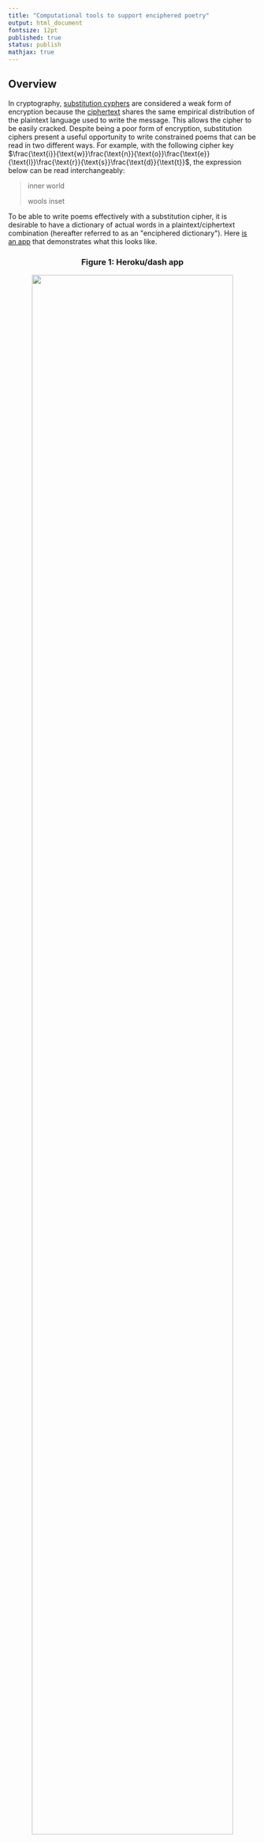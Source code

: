 ```yaml
---
title: "Computational tools to support enciphered poetry"
output: html_document
fontsize: 12pt
published: true
status: publish
mathjax: true
---
```


## Overview

In cryptography, [substitution cyphers](https://en.wikipedia.org/wiki/Substitution_cipher) are considered a weak form of encryption because the [ciphertext](https://en.wikipedia.org/wiki/Ciphertext) shares the same empirical distribution of the plaintext language used to write the message. This allows the cipher to be easily cracked. Despite being a poor form of encryption, substitution ciphers present a useful opportunity to write constrained poems that can be read in two different ways. For example, with the following cipher key $\frac{\text{i}}{\text{w}}\frac{\text{n}}{\text{o}}\frac{\text{e}}{\text{l}}\frac{\text{r}}{\text{s}}\frac{\text{d}}{\text{t}}$, the expression below can be read interchangeably:

> inner world
> 
> wools inset

To be able to write poems effectively with a substitution cipher, it is desirable to have a dictionary of actual words in a plaintext/ciphertext combination (hereafter referred to as an "enciphered dictionary"). Here [is an app](https://cipher-poem.herokuapp.com/) that demonstrates what this looks like.

<center><h3><b>Figure 1: Heroku/dash app </b></h3></center>
<center><p><a href="https://cipher-poem.herokuapp.com"><img src="/figures/heroku_example.png" width="90%"></a></p></center>
<br>

The number of enciphered dictionaries that exists depends on a combinatorial process. When using all 26 letters of the Latin alphabet, there are almost 8 trillion combinations of letter pairings. In contrast, when using 12 letters there are only 15 thousand combinations. The goal of this post is three-fold:

1. Provide an overview of constrained poetry and enciphered poems
2. Develop python classes to be able to find enciphered dictionaries
3. Deploy a web-based application that allows a poet to easily navigate the enciphered dictionary.

While the code in this post can be run in a self-contained jupyter notebook, the full code and conda environment for this post can be found [here](github.com:ErikinBC/mirror_alphabet). The rest of this post is outlined as follows.

* Section (1) gives a background of the use of constraints in poetry
* Section (2) discusses provides a background of enciphered poetry
* Section (3) provides the `python` code needed to find an enciphered dictionary
* Section (4) provides a template to create an interactive tool hosted on `dash` and `heroku`

After I finished this post I realized that the [Peterson and Fyshe (2016)](http://www.langlearnlab.cs.uvic.ca/beamverse) had already undertaken a similar exercise. Their work is much more academic and uses a [beam search](https://en.wikipedia.org/wiki/Beam_search) approach to explore the combinatorial space of substitution ciphers in a way that is linked to n-gram word frequencies. This is a clever way to avoid having to do a brute-force search over the space. This post can be thought of a slightly less technical analysis with code that can be run within a single jupyter notebook environment. It also provides a way to create an interactive app. Our two projects are therefore complementary of each other. 

<br>

# (1) The use of constraints in poetry

Constraints in poetry are as old as the artform itself. Rhyme schemes, meter, and poetic forms (e.g. sonnets) all impose constraints on what words can be used in what order. Yet far from limiting the expressive capacity of poetry, constraints often help to bring out what is most beautiful in human language. The constraint most associated with poetry is rhyming. In the late Victorian era poets [Tennyson](https://en.wikipedia.org/wiki/Alfred,_Lord_Tennyson) had perfected this technique:

> By the margin, willow-veil'd,
>
> Slide the heavy barges trail'd
>
> By slow horses; an unhail'd
>
> The shallop flitteth silken-sail'd
>
> Skimming down to Camelot
>
> ...
> 
> [The Lady of Shallot](https://www.poetryfoundation.org/poems/45360/the-lady-of-shalott-1842)

Though the mellifluous feel of Victorian-era poetry could sometime be overwrought, it demonstrates that the rhyming constraint can be a necessary condition to achieving a certain feel in a poem. [Modernist](https://en.wikipedia.org/wiki/Modernist_poetry_in_English) poets like TS Eliot and Ezra Pound moved away from what Milton presciently referred to as the "the jingling sound of like endings" to a more fluid and unstructured type of poetry. The poetic world has rarely looked back. Consider the most popular book of poetry (by far) in the 21st century: Rupi Kaur's [*milk and honey*](https://en.wikipedia.org/wiki/Milk_and_Honey_(poetry_collection)). The book is full of beautiful and sparse poetry, yet it has very little rigid structure, and instead is shaped (literally) by the emotional cadence of the sexual trauma the book is based on. 

Like Newton's third law, all changes in artistic direction are met with a counter-reaction. The [Oulipo movement](https://en.wikipedia.org/wiki/Oulipo) which began in the 1960s attempted to explore the limits of what art could be produced under increasingly rigorous restrictions. Made up of mainly French-speaking writers and mathematicians, Oulipo were described as "rats who construct the labyrinth from which they plan to escape." For example, [Perec's](https://en.wikipedia.org/wiki/Georges_Perec) *La Disparition* was a novel written without the letter *e* (i.e. a lipogram). 

Today, there are a small number of contemporary poets whose artistic *oeuvre* is centred around constraint-based poetry. This includes the likes of [Christian Bök](https://www.umlautmachine.net/), [Anthony Etherin](https://anthonyetherin.wordpress.com/), and [Luke Bradford](http://lukebradford.xyz/). These poets are also interested in science and how computational tools can help explore the edge cases of poetic expression.[[^1]] Below are some poetic examples from each poet using three different constraint-based techniques: tetragrams, [univocalics](https://en.wikipedia.org/wiki/Univocalic), and [anagrams](https://en.wikipedia.org/wiki/Anagram).

<br>

**Luke Bradford**
> She's aged well past what rock lies near that seat; 
> 
> Like some Myth,
> 
> She's been dead many eons; 
> 
> She's seen what amid that long dark lies;
>
> ...
> 
> [Mona Lisa](http://lukebradford.xyz/Mona%20Lisa.pdf) (Tetragrams)

**Christian Bök**
> Enfettered, these sentences rpress free speech. The text deletes selected letters. We see the revered exegete reject metred verse: the sestet, the tercet...
>
> ...
> 
> [Euonia](https://www.poetryinternational.org/pi/poem/29326/auto/0/0/Christian-Bok/From-Chapter-E/en/tile) (Chapter E)

**Anthony Etherin**
> I wandered lonely as a cloud...
> 
> All law worn. I seduced an ode,
> 
> a lucid yarn so seed allowed...
>
> ...
> 
> [For Wordsworth](https://derekbeaulieu.files.wordpress.com/2017/08/five_romantics_in_firm_octaves.pdf) (Anagram)


Though the constraint-based poets today know they are a niche group within a niche art form, their artistic stance actually represents an ongoing debate in poetry for the last 200 years between the [egotistical sublime](https://www.tandfonline.com/doi/abs/10.1080/00138386808597305?journalCode=nest20) and [negative capability](https://en.wikipedia.org/wiki/Negative_capability).[[^2]] The former views the job of the poet to provide a confessional outpouring of feeling; an inner monologue of thoughts and experiences. The latter believes that the poet is merely an instrument which channels other forces to speak through them; treating language as an alien form to engineer it for human purposes. Most contemporary poets subscribe to the philosophy of the egotistical sublime.

For poets like Bök, this obsession of internal reflection and expression, while appropriate in some measure, has consumed contemporary poetic culture to an [unhealthy degree](https://arts.mit.edu/poetry-survive-end-civilization/).

> I think the greatest way to impugn poetry is simply to note that even though humans have set foot on the moon, there is no canonical poem about that moment. And you can bet that if the ancient Greeks had ridden a trireme to the moon, there would be a 12-volume epic poem about that grandiose adventure.

To a casual reader of poetry, the first encounter with a constraint-based poem will often produce a satisfying feel generated from the felicitous effect of the structure. Until one has read Bök's *Eunoia*, no English speaker can truly appreciate the personality of each vowel. Only be constraining ourselves do we learn that *e* is regal and languid, *i* is shrill and staccato, *u* is guttural and dirty, etc.

One of the most ancient forms of constrained poetry is the [lipogram](https://en.wikipedia.org/wiki/Lipogram) in which certain letter(s) are avoided (which dates to the [6th century BC](https://en.wikipedia.org/wiki/Lasus_of_Hermione)). Lipograms are a beautiful demonstration of how subtracting elements can actually serve to enhance a poem in the right context. An interesting analogy from music world is the [Köln Concert](https://en.wikipedia.org/wiki/The_K%C3%B6ln_Concert) where Keith Jarrett had to play on an old piano where some of the keys were broken. This sounds produced by this "lipogrammatic piano" have a *sui generis* feel due to its uniquely limited range.


<!--- ----------------------------------------------------------------------------- ---> 
<!--- --------------------------------SECTION (2)---------------------------------- ---> 
<!--- ----------------------------------------------------------------------------- ---> 
# (2) Enciphered poems

Substitution cyphers in cryptography are designed to hide the meaning of a message, with a critical distinction between the plaintext and the ciphertext for this reason. In contrast, an enciphered poem (usually) does not distinguish between what poem is encrypted and what is decrypted.[[^3]] Although, there may be a more obvious choice of which poem is meant to be read first (e.g. a call and response). Here is an example of a (rather abstract) poem I wrote using a total of 12 letters and the following cipher $\frac{\text{e}}{\text{o}}\frac{\text{t}}{\text{c}}\frac{\text{a}}{\text{i}}\frac{\text{s}}{\text{h}}\frac{\text{n}}{\text{d}}\frac{\text{r}}{\text{l}}$.

> An ID acts, he roots
> 
> Id, an itch so leech

Even though the semantic sense of this poem is limited, there are some elements that make it interesting. "Id", "itch", and "leech" suggests something innate and animalistic. "ID", "acts", and "roots" hints at a heroic defence. While an element of [pareidolia](https://en.wikipedia.org/wiki/Pareidolia) exists when reading these sorts of poems (perceiving pattens in noise), a good constraint-based can encourage the imagination by structuring the poems in a grammatically correct way. This is why a poem like the [Jabberwocky](https://en.wikipedia.org/wiki/Jabberwocky) continues to be loved. "An ID acts, he roots" follows the proper structure of a sentence: "article noun verb, pronoun verb" like "A hero acts, he defies". For this toy poem, there is obvious order of which sentence should be read first. 

A substitution cipher closely resembles how DNA works. The foundational structure of all biological organisms is made up of four nucleotides: adenine (A), cytosine (C), guanine (G), and thymine (T). Each nucleotide pairs with one other counterpart (A to T and C to G). For example a sequence of the nucleotides A-C-G-T-A-G will be "zipped up" with T-G-C-A-T-C and vice versa. This is why DNA is double-stranded. While natural languages and genetic languages both have "letters", they are used in slightly different ways. In human language, a certain combination of letters forms a word, and a certain order of words forms a sentence. In DNA, different triplets of nucleotides form a codon and associated amino acid, and a certain order of amino acids forms a protein.[[^4]] 

There are a total of 64 codons ($4^3$ combinations of triplets) and 20 amino acids, meaning there is a [many-to-one mapping](https://en.wikipedia.org/wiki/DNA_and_RNA_codon_tables) of codons to amino acids. One approach to having an enciphered poem in a biological organism is to have the codons in DNA/mRNA represent a letter and the corresponding amino acid expressed by the organism as another letter. For example, suppose we wanted to have "a" pair with "i" in a substitution cipher. If we assign the triplets TCT/TCC/TCA/TCG to represent "a", then whenever we see the amino acid [serine](https://en.wikipedia.org/wiki/Serine) in a protein we will know it is an "i". 

This approach of a codon/amino acid substitution cipher has actually been carried out in Christian Bök's [Xenotext project](https://chbooks.com/Books/T/The-Xenotext-Book-13). While the project has been successfully implemented using a simple bacteria, the goal is to have the poem embedded in the extremophile organism [*Deinococcus radiodurans*](https://en.wikipedia.org/wiki/Deinococcus_radiodurans). Affectionately nicknamed Conan the Bacterium, this organism has the most robust genetic repair mechanism found in the biological world. If the bacterium's DNA was successfully modified to encode a poem, it is likely that it would remain unmodified from mutations for hundreds of millions of years. 

Bök's actual poem, titled [*Orpheus and Eurydice*](https://www.euppublishing.com/doi/pdfplus/10.3366/count.2020.0182) from the Xenotext is shown below. It is a beautiful poem in the tradition of a pastoral dialogue between two lovers.[[^5]] You may also notice that the poem uses only 20 letters (the pairs b:v, j:x, q:z are never used). This is because there are only 20 amino acids (plus a stop codon to denote a space).

<br>
<center><h3><b>Figure 2: Orpheus and Eurydice </b></h3></center>
<center><p><img src="/figures/orpheus_eurydice.png" width="45%"></p></center>
<center><p><img src="/figures/alphabet.png" width="90%"></p></center>
<br>

Before writing an enciphered poem one needs to decide the dictionary of eligible words. A dictionary like Webster's or the OED will have over 470K English words, although many of these will be proper nouns like Athens or archaic words like crumpet. Yet even these expansive dictionaries will lack many technical words used in specific disciplines. An appropriate choice of dictionary is important for writing different styles of poems. After a dictionary has been chosen, it can be further subset by imposing a lipogrammatic constraint as discussed in section (1). Using lipograms reduces the search space of letter pairings and also amplifies the intensity of the constraint.

For a given choice of $k$ even-numbered letters there are a total of $\prod_{i=1}^{k/2} (2i-1)$ possible ciphers. If there were four letters a, b, c, d, then a total of 3 unique enciphers exist: (i) a:b, c:d, (ii) a:c, b:d, (iii) a:d, b:c. Because the cipher is complementary, a:b is the same as b:a (in this sense it is akin to combination rather than a permutation). 

How did we get this specific formula you may ask? Imagine you are going to pick a cipher based on 4 letters. After picking an initial letter, there are three choices you can make. After these first two letters are paired, you pick another letter. There is only one way to pair it. Hence three times one equals three combinations. Why are we counting a choice only after a letter has been picked? The reason is the complementarity of the letter. If you have two letters, it doesn't matter if you pick the first one and then second one, or vice versa. Hence, the only real "choice" is after a letter has been selected.

In addition to the number of ways $k$ letters can be paired, there are $26 \choose k$ possible sets of letters for a given lipogrammatic cipher. The first code block below will use a simple function to show how many possible encodings can exist for a given number of letters.


```python
# Load modules needed for rest of post
import os
import io
import nltk
import string
import contextlib
import numpy as np
import pandas as pd
import plotnine as pn
from scipy.special import comb
import spacy
nlp_sm = spacy.load('en_core_web_sm')

from funs_support import makeifnot

letters = [l for l in string.ascii_lowercase]

def n_encipher(n_letters):
    assert n_letters % 2 == 0, 'n_letters is not even'
    n1 = int(np.prod(np.arange(1,n_letters,2)))
    n2 = int(comb(26, n_letters))
    n_tot = n1 * n2
    res = pd.DataFrame({'n_letter':n_letters,'n_encipher':n1, 'n_lipogram':n2, 'n_total':n_tot},index=[0])
    return res

n_letter_seq = np.arange(2,26+1,2).astype(int)
holder = []
for n_letter in n_letter_seq:
    holder.append(n_encipher(n_letter))
df_ncomb = pd.concat(holder).reset_index(drop=True)
df_ncomb.style.format("{:,}")
```




<style type="text/css" >
</style><table id="T_59160_" ><thead><tr><th class="col_heading level0 col0" >n_letter</th><th class="col_heading level0 col1" >n_encipher</th><th class="col_heading level0 col2" >n_lipogram</th> <th class="col_heading level0 col3" >n_total</th></tr></thead><tbody>
                <tr>
                        <td id="T_59160_row0_col0" class="data row0 col0" >2</td>
                        <td id="T_59160_row0_col1" class="data row0 col1" >1</td>
                        <td id="T_59160_row0_col2" class="data row0 col2" >325</td>
                        <td id="T_59160_row0_col3" class="data row0 col3" >325</td>
            </tr>
            <tr>
                        <td id="T_59160_row1_col0" class="data row1 col0" >4</td>
                        <td id="T_59160_row1_col1" class="data row1 col1" >3</td>
                        <td id="T_59160_row1_col2" class="data row1 col2" >14,950</td>
                        <td id="T_59160_row1_col3" class="data row1 col3" >44,850</td>
            </tr>
            <tr>
                        <td id="T_59160_row2_col0" class="data row2 col0" >6</td>
                        <td id="T_59160_row2_col1" class="data row2 col1" >15</td>
                        <td id="T_59160_row2_col2" class="data row2 col2" >230,230</td>
                        <td id="T_59160_row2_col3" class="data row2 col3" >3,453,450</td>
            </tr>
            <tr>
                        <td id="T_59160_row3_col0" class="data row3 col0" >8</td>
                        <td id="T_59160_row3_col1" class="data row3 col1" >105</td>
                        <td id="T_59160_row3_col2" class="data row3 col2" >1,562,275</td>
                        <td id="T_59160_row3_col3" class="data row3 col3" >164,038,875</td>
            </tr>
            <tr>
                        <td id="T_59160_row4_col0" class="data row4 col0" >10</td>
                        <td id="T_59160_row4_col1" class="data row4 col1" >945</td>
                        <td id="T_59160_row4_col2" class="data row4 col2" >5,311,735</td>
                        <td id="T_59160_row4_col3" class="data row4 col3" >5,019,589,575</td>
            </tr>
            <tr>
                        <td id="T_59160_row5_col0" class="data row5 col0" >12</td>
                        <td id="T_59160_row5_col1" class="data row5 col1" >10,395</td>
                        <td id="T_59160_row5_col2" class="data row5 col2" >9,657,700</td>
                        <td id="T_59160_row5_col3" class="data row5 col3" >100,391,791,500</td>
            </tr>
            <tr>
                        <td id="T_59160_row6_col0" class="data row6 col0" >14</td>
                        <td id="T_59160_row6_col1" class="data row6 col1" >135,135</td>
                        <td id="T_59160_row6_col2" class="data row6 col2" >9,657,700</td>
                        <td id="T_59160_row6_col3" class="data row6 col3" >1,305,093,289,500</td>
            </tr>
            <tr>
                        <td id="T_59160_row7_col0" class="data row7 col0" >16</td>
                        <td id="T_59160_row7_col1" class="data row7 col1" >2,027,025</td>
                        <td id="T_59160_row7_col2" class="data row7 col2" >5,311,735</td>
                        <td id="T_59160_row7_col3" class="data row7 col3" >10,767,019,638,375</td>
            </tr>
            <tr>
                        <td id="T_59160_row8_col0" class="data row8 col0" >18</td>
                        <td id="T_59160_row8_col1" class="data row8 col1" >34,459,425</td>
                        <td id="T_59160_row8_col2" class="data row8 col2" >1,562,275</td>
                        <td id="T_59160_row8_col3" class="data row8 col3" >53,835,098,191,875</td>
            </tr>
            <tr>
                        <td id="T_59160_row9_col0" class="data row9 col0" >20</td>
                        <td id="T_59160_row9_col1" class="data row9 col1" >654,729,075</td>
                        <td id="T_59160_row9_col2" class="data row9 col2" >230,230</td>
                        <td id="T_59160_row9_col3" class="data row9 col3" >150,738,274,937,250</td>
            </tr>
            <tr>
                        <td id="T_59160_row10_col0" class="data row10 col0" >22</td>
                        <td id="T_59160_row10_col1" class="data row10 col1" >13,749,310,575</td>
                        <td id="T_59160_row10_col2" class="data row10 col2" >14,950</td>
                        <td id="T_59160_row10_col3" class="data row10 col3" >205,552,193,096,250</td>
            </tr>
            <tr>
                        <td id="T_59160_row11_col0" class="data row11 col0" >24</td>
                        <td id="T_59160_row11_col1" class="data row11 col1" >316,234,143,225</td>
                        <td id="T_59160_row11_col2" class="data row11 col2" >325</td>
                        <td id="T_59160_row11_col3" class="data row11 col3" >102,776,096,548,125</td>
            </tr>
            <tr>
                        <td id="T_59160_row12_col0" class="data row12 col0" >26</td>
                        <td id="T_59160_row12_col1" class="data row12 col1" >7,905,853,580,625</td>
                        <td id="T_59160_row12_col2" class="data row12 col2" >1</td>
                        <td id="T_59160_row12_col3" class="data row12 col3" >7,905,853,580,625</td>
            </tr>
    </tbody></table>



Using all 26 letters of the Roman alphabet, Table 1 shows that there are almost 8 trillion possible ways the create complementary pairings for 26 letters (`n_encipher`). However, there are more than 205 trillion possible lipogrammatic ciphers when using 22 letters of the English alphabet because there are 13 billion possible pairings with a further 15 thousand possible sets of 22 letters. Even using only 6 letters there will be more than 3 million possible lipogrammatic ciphers. 

To provide actual examples of enciphered dictionaries I'm going to use a [simple English dictionary](http://www.mieliestronk.com/wordlist.html) of around 58K words. This will also be combined with data on the empirical distribution of [1-word n-grams](https://norvig.com/ngrams/) to help weight the quality of different dictionaries.


```python
dir_code = os.getcwd()
dir_data = os.path.join(dir_code, '..', 'data')
makeifnot(dir_data)
dir_output = os.path.join(dir_code, '..', 'output')
makeifnot(dir_output)

path_ngram = os.path.join(dir_data,'words_ngram.txt')
if not os.path.exists(path_ngram):
    os.system('wget -q -O %s/words_ngram.txt https://norvig.com/ngrams/count_1w.txt' % path_ngram)

path_words = os.path.join(dir_data,'words_corncob.txt')
if not os.path.exists(path_words):
    print('Downloading')
    os.system('wget -q -O %s/words_corncob.txt http://www.mieliestronk.com/corncob_lowercase.txt' % path_words)
    
# (1) Load the Ngrams
df_ngram = pd.read_csv(path_ngram,sep='\t',header=None).rename(columns={0:'word',1:'n'})
df_ngram = df_ngram[~df_ngram['word'].isnull()].reset_index(drop=True)

# (2) Load the short word set
df_words = pd.read_csv(path_words,sep='\n',header=None).rename(columns={0:'word'})
df_words = df_words[~df_words['word'].isnull()].reset_index(drop=True)

# Overlap?
n_overlap = df_words.word.isin(df_ngram['word']).sum()
print('A total of %i short words overlap (out of %i)' % (n_overlap, df_words.shape[0]))

# Merge datasets in the intersection
df_merge = df_ngram.merge(df_words,'inner','word')
df_merge = df_merge.assign(n_sqrt=lambda x: np.sqrt(x['n']), n_log=lambda x: np.log(x['n']))
```
    A total of 51886 short words overlap (out of 58109)


We can see that there is an 89% overlap between the words in the dictionary and the word usage data that was downloaded. Next, we can add on the different parts of the speech such as nouns, adverbs, etc.


```python
# Capture print outupt
def capture(fun,arg):
    f = io.StringIO()
    with contextlib.redirect_stdout(f):
        fun(arg)
    output = f.getvalue()
    return output

# Add on the parts of speech
pos_lst = [z[1] for z in nltk.pos_tag(df_merge['word'].to_list())]
df_merge.insert(1,'pos',pos_lst)
# Get PoS defintions
pos_def = pd.Series([capture(nltk.help.upenn_tagset,p) for p in df_merge['pos'].unique()])
pos_def = pos_def.str.split('\\:\\s|\\n',expand=True,n=3).iloc[:,:2]
pos_def.rename(columns={0:'pos',1:'def'},inplace=True)
df_merge = df_merge.merge(pos_def, 'left', 'pos')
```

We can see what the most and least common words are according to the n-gram frequency.

```python
print('The ten most and least common words in the dictionary')
pd.concat([df_merge.head(10)[['word','n']].reset_index(None,True),
           df_merge.tail(10)[['word','n']].reset_index(None,True)],1)
```
    The ten most and least common words in the dictionary

Unsurprisingly the articles "the", "of", "and" dominate word usage, whilst Scrabble words like "expurgated" or "sibilance" are used only a handful of times (relatively speaking).

<div>
<style scoped>
    .dataframe tbody tr th:only-of-type {
        vertical-align: middle;
    }

    .dataframe tbody tr th {
        vertical-align: top;
    }

    .dataframe thead th {
        text-align: right;
    }
</style>
<table border="1" class="dataframe">
  <thead>
    <tr style="text-align: right;">
      <th>word</th>
      <th>n</th>
      <th>word</th>
      <th>n</th>
    </tr>
  </thead>
  <tbody>
    <tr>
      <td>the</td>
      <td>23135851162</td>
      <td>offcuts</td>
      <td>12748</td>
    </tr>
    <tr>
      <td>of</td>
      <td>13151942776</td>
      <td>hinderer</td>
      <td>12737</td>
    </tr>
    <tr>
      <td>and</td>
      <td>12997637966</td>
      <td>eminences</td>
      <td>12734</td>
    </tr>
    <tr>
      <td>to</td>
      <td>12136980858</td>
      <td>vaporisation</td>
      <td>12732</td>
    </tr>
    <tr>
      <td>in</td>
      <td>8469404971</td>
      <td>expurgated</td>
      <td>12732</td>
    </tr>
    <tr>
      <td>for</td>
      <td>5933321709</td>
      <td>concussed</td>
      <td>12732</td>
    </tr>
    <tr>
      <td>is</td>
      <td>4705743816</td>
      <td>griever</td>
      <td>12729</td>
    </tr>
    <tr>
      <td>on</td>
      <td>3750423199</td>
      <td>sibilance</td>
      <td>12720</td>
    </tr>
    <tr>
      <td>that</td>
      <td>3400031103</td>
      <td>synchronises</td>
      <td>12719</td>
    </tr>
    <tr>
      <td>by</td>
      <td>3350048871</td>
      <td>insatiably</td>
      <td>12717</td>
    </tr>
  </tbody>
</table>
</div>

<br>

Figure 1 below shows the empirical distribution of word usage over all 52K words. Notice that the distribution is heavily skewed to the right. Even the log-transformation of word usage is polynomial suggesting a doubly-exponential distribution. 

Word usage frequencies help to weight the final quality of the enciphered dictionary. For example, one dictionary might have 50 words that are frequently used in English, whilst another might have 100 that are rarely used. By weighting the total number of words, we might come to a different conclusion about which is the "preferred" dictionary in terms of the quality of word choices to build poems from. If the weights are based on the log-transformed count of frequencies this will be more favourable to dictionaries with more words, while using the untransformed frequencies will favour any dictionary that has one or more top words. 


```python
# Examine the score frequency by percentiles
p_seq = np.arange(0.01,1,0.01)
dat_n_q = df_merge.melt('word',['n','n_sqrt','n_log'],'tt')
dat_n_q = dat_n_q.groupby('tt').value.quantile(p_seq).reset_index()
dat_n_q.rename(columns={'level_1':'qq'}, inplace=True)
dat_n_q.tt = pd.Categorical(dat_n_q.tt,['n','n_sqrt','n_log'])
di_tt = {'n':'count', 'sqrt(count)':'sqrt','n_log':'log(count)'}
(pn.ggplot(dat_n_q, pn.aes(x='qq',y='value')) + pn.geom_path() +
       pn.theme_bw() + pn.facet_wrap('~tt',scales='free_y') +
       pn.labs(y='Weight', x='Quantile') +
       pn.theme(subplots_adjust={'wspace': 0.25}))
```
    
<center><h3><b>Figure 3: Distribution of score weightings </b></h3></center>
<center><p><img src="/figures/enciphered_12_0.png" width="100%"></p></center>

For a lipogrammatic cipher, we may want to focus on letters that show up most commonly in the English language. According to our dictionary the top-12 letters are: e, t, o, a, i, s, n, r, l, c, h, d.

```python
letter_freq = df_merge[['word','n']].apply(lambda x: list(x.word),1).reset_index().explode(0)
letter_freq.rename(columns={0:'letter','index':'idx'}, inplace=True)
letter_freq_n = letter_freq.merge(df_merge.rename_axis('idx').n.reset_index()).groupby('letter').n.sum().reset_index()
letter_freq_n = letter_freq_n.sort_values('n',ascending=False).reset_index(None,True)
print(letter_freq_n.head(12))
```

       letter             n
    1       e  312191856406
    2       t  225437874527
    3       o  201398083835
    4       a  198476530159
    5       i  192368122407
    6       s  181243649705
    7       n  179959338059
    8       r  176716148797
    9       l  109383119821
    10      c   96701494588
    11      h   95559527823
    12      d   93460670221


<br>

<!--- ----------------------------------------------------------------------------- ---> 
<!--- --------------------------------SECTION (3)---------------------------------- ---> 
<!--- ----------------------------------------------------------------------------- ---> 

# (3) Computational tools to support enciphered poems

After the order of the lipogrammatic constraint is determined ($k$), there are two combinations on interest:

1. The $26 \choose k$ possible ways to select $k$ even-numbered letters
2. The $\prod_{i=1}^{k/2} (2i-1)=1\cdot 3 \cdot \dots \cdot (k-1)$ possible ways to make an encipherment through the complementary letter pairing

There are three practical computational questions that need to be answered. First, after choosing the number of letters ($k$), how do we iterate through all possible combinations in a deterministic way? Second, for a given set of actual letters (e.g. *etoaisnrlchd*), how to do we iterate through all possible pairings in a deterministic way? Lastly, after the alphabet and pairing has been decided (e.g. a:s, h:o), how can we determine which words are valid for encipherment? The `enciphered_dict` class below provides convenient wrappers for each of these three questions. 

A few notes about the methods of the class to better understand what it is doing. The class needs to be initialized with a DataFrame `df_english` and an index of which column has the words `cn_word`. Next, the choice of letters needs to be set with `set_letters`. This can either be manually specified (`letters='abcd...'`), or decided by the deterministic procedure (`idx_letters='5468'`). After the letters have been established (i.e. the lipogram), then `set_encipher` will determine the letter pairing by either manual specification (`letters='a:b,c:d,...'`) or deterministically with an index (`idx_pairing='4681'`). To actually determine the valid word overlap, the method `get_corpus()` can be run. To do a brute-force search over the best `idx_pairing`, the method `score_ciphers` can be called with a corresponding weight column (`cn_weight`) that was found in the original `df_english` DataFrame. Note that when setting `idx_letters` or `idx_pairing`, it is worthwhile to consult the `idx_max` attribute, as this shows that maximum value the index can range up to. 

```python
"""
df_english:         A DataFrame with a column of words (and other annotations)
cn_word:            Column name in df_english with the English words
letters:            A string of letters (e.g. "abqz")
n_letters:          If letters is None, how many letters to pick from
idx_letters:        If letters is None, which combination index to pick from
"""
class encipherer():
    def __init__(self, df_english, cn_word):
        assert isinstance(df_english, pd.DataFrame), 'df_english needs to be a DataFrame'
        self.df_english = df_english.rename(columns={cn_word:'word'}).drop_duplicates()
        assert not self.df_english['word'].duplicated().any(), 'Duplicate words found'
        self.df_english['word'] = self.df_english['word'].str.lower()
        self.latin = string.ascii_lowercase
        self.n = len(self.latin)

    """
    After class has been initialized, letters must be chosen. This can be done by either manually specifying the letters, or picking from (26 n_letters)

    letters:        String (e.g. 'aBcd')
    n_letters:      Number of letters to use (must be ≤ 26)
    idx_letters:    When letters is not specified, which of the combination indices to use from (n C k) choices
    """
    def set_letters(self, letters=None, n_letters=None, idx_letters=None):
        if letters is not None:
            assert isinstance(letters, str), 'Letters needs to be a string'
            self.letters = pd.Series([letter.lower() for letter in letters])
            self.letters = self.letters.drop_duplicates()
            self.letters = self.letters.sort_values().reset_index(drop=True)
            self.n_letters = self.letters.shape[0]
            self.idx_max = {k:v[0] for k,v, in self.n_encipher(self.n_letters).to_dict().items()}
        else:
            has_n = n_letters is not None
            has_idx = idx_letters is not None
            assert has_n and has_idx, 'If letters is None, n_letters and idx_letters must be provided'
            self.idx_max = {k:v[0] for k,v, in self.n_encipher(n_letters).to_dict().items()}
            assert idx_letters <= self.idx_max['n_lipogram'], 'idx_letters must be ≤ %i' % self.idx_max['n_lipogram']
            assert idx_letters > 0, 'idx_letters must be > 0'
            self.n_letters = n_letters
            tmp_idx = self.get_comb_idx(idx_letters, self.n, self.n_letters)
            self.letters = pd.Series([self.latin[idx-1] for idx in tmp_idx])
            self.letters = self.letters.sort_values().reset_index(drop=True)
        assert self.n_letters % 2 == 0, 'n_letters must be an even number'
        assert self.n_letters <= self.n, 'n_letters must be ≤ %i' % self.n
        self.k = int(self.n_letters/2)
        
    
    """
    After letters have been set, either specify mapping or pick from an index

    pairing:        String specifying pairing order (e.g. 'a:e, i:o')
    idx_pairing:    If the pairing is not provided, pick one of the 1 to n_encipher possible permutations
    """
    def set_encipher(self, pairing=None, idx_pairing=None):
        if pairing is not None:
            assert isinstance(pairing, str), 'pairing needs to be a string'
            lst_pairing = pairing.replace(' ','').split(',')
            self.mat_pairing = np.array([pair.split(':') for pair in lst_pairing])
            assert self.k == self.mat_pairing.shape[0], 'number of rows does not equal k: %i' % self.k
            assert self.mat_pairing.shape[1] == 2, 'mat_pairing does not have 2 columns'
            tmp_letters = self.mat_pairing.flatten()
            n_tmp = len(tmp_letters)
            assert n_tmp == self.n_letters, 'The pairing list does not match number of letters: %i to %i' % (n_tmp, self.n_letters)
            lst_miss = np.setdiff1d(self.letters, tmp_letters)
            assert len(lst_miss) == 0, 'pairing does not have these letters: %s' % lst_miss
        else:
            assert idx_pairing > 0, 'idx_pairing must be > 0'
            assert idx_pairing <= self.idx_max['n_encipher'], 'idx_pairing must be ≤ %i' % self.idx_max['n_encipher']
            # Apply determinstic formula
            self.mat_pairing = self.get_encipher_idx(idx_pairing)
        # Pre-calculated values for alpha_trans() method
        s1 = ''.join(self.mat_pairing[:,0])
        s2 = ''.join(self.mat_pairing[:,1])
        self.trans = str.maketrans(s1+s2, s2+s1)
        self.str_pairing = pd.DataFrame(self.mat_pairing)
        self.str_pairing = ','.join(self.str_pairing.apply(lambda x: x[0]+':'+x[1],1))


    """
    Find enciphered corpus
    """
    def get_corpus(self):
        words = self.df_english['word']
        # Remove words that have a letter outside of the lipogram
        regex_lipo = '[^%s]' % ''.join(self.letters)
        words = words[~words.str.contains(regex_lipo)].reset_index(drop=True)
        words_trans = self.alpha_trans(words)
        idx_match = words.isin(words_trans)
        tmp1 = words[idx_match]
        tmp2 = words_trans[idx_match]
        self.df_encipher = pd.DataFrame({'word':tmp1,'mirror':tmp2})
        self.df_encipher.reset_index(drop=True,inplace=True)
        # Add on any other columns from the original dataframe
        self.df_encipher = self.df_encipher.merge(self.df_english)

    """
    Iterate through all possible cipher combinations

    cn_weight:          A column from df_english that has a numerical score
    set_best:           Should the highest scoring index be set for idx_pairing?
    """
    def score_ciphers(self, cn_weight, set_best=True):
        cn_dtype = self.df_english.dtypes[cn_weight]
        assert (cn_dtype == float) | (cn_dtype == int), 'cn_weight needs to be a float/int not %s' % cn_dtype
        n_encipher = self.idx_max['n_encipher']
        holder = np.zeros([n_encipher,2])
        for i in range(1, n_encipher+1):
            self.set_encipher(idx_pairing=i)
            self.get_corpus()
            n_i = self.df_encipher.shape[0]
            w_i = self.df_encipher[cn_weight].sum()
            holder[i-1] = [n_i, w_i]
        # Get the rank
        self.df_score = pd.DataFrame(holder,columns=['n_word','weight'])
        self.df_score['n_word'] = self.df_score['n_word'].astype(int)
        self.df_score = self.df_score.rename_axis('idx').reset_index()
        self.df_score['idx'] += 1
        self.df_score = self.df_score.sort_values('weight',ascending=False).reset_index(drop=True)
        if set_best:
            self.set_encipher(idx_pairing=self.df_score['idx'][0])
            self.get_corpus()
        
    """
    Deterministically returns encipher
    """
    def get_encipher_idx(self, idx):
        j = 0
        lst = self.letters.to_list()
        holder = np.repeat('1',self.n_letters).reshape([self.k, 2])
        for i in list(range(self.n_letters-1,0,-2)):
            l1 = lst[0]
            q, r = divmod(idx, i)
            r += 1
            l2 = lst[r]
            lst.remove(l1)
            lst.remove(l2)
            holder[j] = [l1, l2]
            j += 1
            idx = q
        return holder

    """
    Deterministically return (n C k) indices
    """
    @staticmethod
    def get_comb_idx(idx, n, k):
        c, r, j = [], idx, 0
        for s in range(1,k+1):
            cs = j+1
            while r-comb(n-cs,k-s)>0:
                r -= comb(n-cs,k-s)
                cs += 1
            c.append(cs)
            j = cs
        return c

    """
    Uses mat_pairing to translate the strings

    txt:        Any string or Series
    """
    def alpha_trans(self, txt):
        if not isinstance(txt, pd.Series):
            txt = pd.Series(txt)
        z = txt.str.translate(self.trans)
        return z

    """
    Function to calculate total number lipogrammatic and enciphering combinations
    """
    @staticmethod
    def n_encipher(n_letters):
        assert n_letters % 2 == 0, 'n_letters is not even'
        n1 = int(np.prod(np.arange(1,n_letters,2)))
        n2 = int(comb(26, n_letters))
        n_tot = n1 * n2
        res = pd.DataFrame({'n_letter':n_letters,'n_encipher':n1, 'n_lipogram':n2, 'n_total':n_tot},index=[0])
        return res
```

As a quick sanity check, let's make sure that `set_letters` actually gets all the $n \choose 4$=14950 combinations we'd expect from using a subset of 4 letters. 


```python
enc = encipherer(df_merge, 'word')
n_lipogram = enc.idx_max['n_lipogram']

# (i) Enumerate through all possible letter pairings
holder = []
for i in range(1, n_lipogram+1):
    enc.set_letters(n_letters=4, idx_letters=i)
    holder.append(enc.letters)
df_letters = pd.DataFrame(holder)
df_letters.columns = ['l'+str(i+1) for i in range(4)]
assert not df_letters.duplicated().any()  # Check that no duplicate values
df_letters
```

<div>
<style scoped>
    .dataframe tbody tr th:only-of-type {
        vertical-align: middle;
    }

    .dataframe tbody tr th {
        vertical-align: top;
    }

    .dataframe thead th {
        text-align: right;
    }
</style>
<table border="1" class="dataframe">
  <thead>
    <tr style="text-align: right;">
      <th></th>
      <th>l1</th>
      <th>l2</th>
      <th>l3</th>
      <th>l4</th>
    </tr>
  </thead>
  <tbody>
    <tr>
      <th>0</th>
      <td>a</td>
      <td>b</td>
      <td>c</td>
      <td>d</td>
    </tr>
    <tr>
      <th>1</th>
      <td>a</td>
      <td>b</td>
      <td>c</td>
      <td>e</td>
    </tr>
    <tr>
      <th>2</th>
      <td>a</td>
      <td>b</td>
      <td>c</td>
      <td>f</td>
    </tr>
    <tr>
      <th>3</th>
      <td>a</td>
      <td>b</td>
      <td>c</td>
      <td>g</td>
    </tr>
    <tr>
      <th>4</th>
      <td>a</td>
      <td>b</td>
      <td>c</td>
      <td>h</td>
    </tr>
    <tr>
      <th>...</th>
      <td>...</td>
      <td>...</td>
      <td>...</td>
      <td>...</td>
    </tr>
    <tr>
      <th>14945</th>
      <td>v</td>
      <td>w</td>
      <td>x</td>
      <td>y</td>
    </tr>
    <tr>
      <th>14946</th>
      <td>v</td>
      <td>w</td>
      <td>x</td>
      <td>z</td>
    </tr>
    <tr>
      <th>14947</th>
      <td>v</td>
      <td>w</td>
      <td>y</td>
      <td>z</td>
    </tr>
    <tr>
      <th>14948</th>
      <td>v</td>
      <td>x</td>
      <td>y</td>
      <td>z</td>
    </tr>
    <tr>
      <th>14949</th>
      <td>w</td>
      <td>x</td>
      <td>y</td>
      <td>z</td>
    </tr>
  </tbody>
</table>
</div>


That looks right! Let's repeat this exercise for 12 letters (a to l) and make sure we can iterate through all $\prod_{i=1}^{6} (2i-1)=10395$ unique ciphers.


```python
enc = encipherer(df_merge, 'word')
enc.set_letters(n_letters=12, idx_letters=1)
n_encipher = enc.idx_max['n_encipher']

holder = []
for i in range(1, n_encipher+1):
    enc.set_encipher(idx_pairing=i)
    holder.append(enc.mat_pairing.flatten())
df_encipher = pd.DataFrame(holder)
idx_even = df_encipher.columns % 2 == 0
tmp1 = df_encipher.loc[:,idx_even]
tmp2 = df_encipher.loc[:,~idx_even]
tmp2.columns = tmp1.columns
df_encipher = tmp1 + ':' + tmp2
df_encipher.columns = ['sub'+str(i+1) for i in range(6)]
assert not df_encipher.duplicated().any()  # Check that no duplicate values
df_encipher
```

<div>
<style scoped>
    .dataframe tbody tr th:only-of-type {
        vertical-align: middle;
    }

    .dataframe tbody tr th {
        vertical-align: top;
    }

    .dataframe thead th {
        text-align: right;
    }
</style>
<table border="1" class="dataframe">
  <thead>
    <tr style="text-align: right;">
      <th></th>
      <th>sub1</th>
      <th>sub2</th>
      <th>sub3</th>
      <th>sub4</th>
      <th>sub5</th>
      <th>sub6</th>
    </tr>
  </thead>
  <tbody>
    <tr>
      <th>0</th>
      <td>a:c</td>
      <td>b:d</td>
      <td>e:f</td>
      <td>g:h</td>
      <td>i:j</td>
      <td>k:l</td>
    </tr>
    <tr>
      <th>1</th>
      <td>a:d</td>
      <td>b:c</td>
      <td>e:f</td>
      <td>g:h</td>
      <td>i:j</td>
      <td>k:l</td>
    </tr>
    <tr>
      <th>2</th>
      <td>a:e</td>
      <td>b:c</td>
      <td>d:f</td>
      <td>g:h</td>
      <td>i:j</td>
      <td>k:l</td>
    </tr>
    <tr>
      <th>3</th>
      <td>a:f</td>
      <td>b:c</td>
      <td>d:e</td>
      <td>g:h</td>
      <td>i:j</td>
      <td>k:l</td>
    </tr>
    <tr>
      <th>4</th>
      <td>a:g</td>
      <td>b:c</td>
      <td>d:e</td>
      <td>f:h</td>
      <td>i:j</td>
      <td>k:l</td>
    </tr>
    <tr>
      <th>...</th>
      <td>...</td>
      <td>...</td>
      <td>...</td>
      <td>...</td>
      <td>...</td>
      <td>...</td>
    </tr>
    <tr>
      <th>10390</th>
      <td>a:i</td>
      <td>b:l</td>
      <td>c:k</td>
      <td>d:j</td>
      <td>e:h</td>
      <td>f:g</td>
    </tr>
    <tr>
      <th>10391</th>
      <td>a:j</td>
      <td>b:l</td>
      <td>c:k</td>
      <td>d:i</td>
      <td>e:h</td>
      <td>f:g</td>
    </tr>
    <tr>
      <th>10392</th>
      <td>a:k</td>
      <td>b:l</td>
      <td>c:j</td>
      <td>d:i</td>
      <td>e:h</td>
      <td>f:g</td>
    </tr>
    <tr>
      <th>10393</th>
      <td>a:l</td>
      <td>b:k</td>
      <td>c:j</td>
      <td>d:i</td>
      <td>e:h</td>
      <td>f:g</td>
    </tr>
    <tr>
      <th>10394</th>
      <td>a:b</td>
      <td>c:d</td>
      <td>e:f</td>
      <td>g:h</td>
      <td>i:j</td>
      <td>k:l</td>
    </tr>
  </tbody>
</table>
</div>

That also looks good. Now combine `set_letters`, `set_encipher`, and then `get_corpus` to actually see the final enciphered dictionary which is stored as the `df_encipher` attribute. 

```python
pd.set_option('display.max_rows', 10)
enc = encipherer(df_merge, 'word')
enc.set_letters(letters='etoaisnrlchd')
enc.set_encipher(idx_pairing=1)
enc.get_corpus()
print(enc.df_encipher[['word','mirror','pos','def']])
print('Character mapping: %s' % enc.str_pairing)
```

        word mirror  pos                                           def
    0    the    sic   DT                                    determiner
    1    are    doc  VBP  verb, present tense, not 3rd person singular
    2    she    tic  PRP                             pronoun, personal
    3    did    aha  VBD                              verb, past tense
    4     id     ha   NN                noun, common, singular or mass
    ..   ...    ...  ...                                           ...
    21   coo    err   JJ                 adjective or numeral, ordinal
    22  trad   soda   NN                noun, common, singular or mass
    23  cots   erst  NNS                          noun, common, plural
    24  erst   cots   JJ                 adjective or numeral, ordinal
    25  teds   scat  NNS                          noun, common, plural
    
    Character mapping: a:d,c:e,h:i,l:n,o:r,s:t


The quality of different ciphers can be determined by weighting the total number of words by the measure of word frequency. Calling `score_ciphers` will run deterministically and with a brute-force approach for finding the "best" letter pairing. Note that the code block below will likely take 5-10 minutes to run depending on the computer you are using.


```python
enc = encipherer(df_merge, 'word')
enc.set_letters(letters='etoaisnrlchd')
enc.score_ciphers(cn_weight='n_log',set_best=True)
enc.df_score
```


<div>
<style scoped>
    .dataframe tbody tr th:only-of-type {
        vertical-align: middle;
    }

    .dataframe tbody tr th {
        vertical-align: top;
    }

    .dataframe thead th {
        text-align: right;
    }
</style>
<table border="1" class="dataframe">
  <thead>
    <tr style="text-align: right;">
      <th>idx</th>
      <th>n_word</th>
      <th>weight</th>
    </tr>
  </thead>
  <tbody>
    <tr>
      <td>917</td>
      <td>132</td>
      <td>2092.352597</td>
    </tr>
    <tr>
      <td>8936</td>
      <td>110</td>
      <td>1797.185035</td>
    </tr>
    <tr>
      <td>8705</td>
      <td>108</td>
      <td>1728.976614</td>
    </tr>
    <tr>
      <td>818</td>
      <td>108</td>
      <td>1709.790184</td>
    </tr>
    <tr>
      <td>8958</td>
      <td>104</td>
      <td>1678.618592</td>
    </tr>
    <tr>
      <th>...</th>
      <td>...</td>
      <td>...</td>
      <td>...</td>
    </tr>
    <tr>
      <td>7302</td>
      <td>6</td>
      <td>99.883288</td>
    </tr>
    <tr>
      <td>7401</td>
      <td>6</td>
      <td>99.883288</td>
    </tr>
    <tr>
      <td>3710</td>
      <td>6</td>
      <td>98.803354</td>
    </tr>
    <tr>
      <td>5263</td>
      <td>6</td>
      <td>97.714499</td>
    </tr>
    <tr>
      <td>5109</td>
      <td>6</td>
      <td>97.325101</td>
    </tr>
  </tbody>
</table>
</div>

<br>

<center><h3><b>Figure 4: Relationship between log(n-gram) and word count </b></h3></center>
<center><p><img src="/figures/enciphered_25_0.png" width="60%"></p></center>

The figure above shows that using the log of the word frequency leads to a very tight correlation between the number of words and the weighted value of the dictionary (as is expected). 

<center><h3><b>Figure 5: Distribution of word counts and scores </b></h3></center>
<center><p><img src="/figures/enciphered_27_0.png" width="80%"></p></center>

The number of words which ranges from 6 to 132 as can be seen in the figure above. As a reminder, this is only for the ciphers satisfying the 12-letter lipogrammatic constraint of *etoaisnrlchd*. Lastly, Figure 6 below shows the estimated intercept for the different letter pairings. Most letter pairs are improvements over the default a:c mapping, with s:t being the most effective (on average) whilst i:t is quite poor. The actual distribution of word frequencies is fairly close to the intercept estimate (see [this figure]()).
    
<center><h3><b>Figure 6: Intercept for letter pair dummies  </b></h3></center>
<center><p><img src="/figures/enciphered_29_0.png" width="90%"></p></center>


<!--- ----------------------------------------------------------------------------- ---> 
<!--- --------------------------------SECTION (4)---------------------------------- ---> 
<!--- ----------------------------------------------------------------------------- ---> 

<br>

## (4) Interactive app

To be able write enciphered poems effectively, it is helpful to be able to display the enciphered dictionary in a  readable and interactive way. The easiest to do this in `python` is to build a [Dash app](https://plotly.com/dash), and then deploy it on the web using [Heroku](https://www.heroku.com/). The official documentation from both sources provides a useful backgrouner on this (see [here](https://dash.plotly.com/deployment) and [here](https://devcenter.heroku.com/articles/getting-started-with-python)). Assuming you have configured `git` and `heroku` for the command line, I have written a helpful script to allow you to host your own app:

```shell
git clone https://github.com/ErikinBC/bok12_heroku.git
bash gen_dash.sh -l [letters] -n [your-app's-name]
```

The `gen_dash` bash file will build the necessary conda environment, create the `encipherer` class, score all the ciphers, and then push the needed code to Heroku to be compiled. I recommend first trying to build a very simple app that will take about a minute to build by running `bash gen_dash.sh -l abcd -n test-app`. You can always host the Dash app locally by running `python app.py` before hosting on Heroku too. 

On my laptop it takes several hours to generate the `encipherer` class with 14 letters and host [cipher-poem.herokuapp.com](https://cipher-poem.herokuapp.com/) with the command `bash gen_dash.sh -l etoaisnrlchdum -n cipher-poem`. 

The interactive table has seven columns. The first, `num`, shows the rank-order of the different words by their weighted 1-gram frequency. Notice that I used the minimum weight of the two words. This ensures that if a very common word like "the" gets matched with the acronym "RDA" it won't receive a high score. The columns `word_{xy}` show the plaintext and ciphertext with the substitution cipher. The parts-of-speech columns (`pos_{xy}`) are useful for sorting when trying to find verbs, adjectives, nouns, etc. The definition column `def_x` also contains the parts of speech, and since these were generated from a different source, it may not always line up with the other columns. 

For the app I hosted, there are 135,135 different combinations of the substitution cipher possible with 14 letters. Users can change the index by typing the number they want or by using the increment button. The indices are ranked so that 1 has the height sum of weights, and 135135 has the lowest. While the sum of weights is correlated with the number of words, one index may have a higher score with fewer words if those words have more empirical usage from the 1-gram data. Users are encouraged to encouraged to modify the `gen_data.py` script if they would like to use a different dictionary or word-frequency usage then the ones I used. 


<br>

***

<br>

## References

[^1]: All of these poets are published by [Penteract Press](https://penteractpress.com/).

[^2]: For a fuller discussion on this, see a [conversation between](https://bioeconometrician.github.io/bok_interview/) Christian Bök and Anthony Etherin on the subject.

[^3]: Although this is by no means always true, see Etherin's [Enigma (for Alan M Turing)](https://burninghousepress.com/2019/07/14/enigma-for-alan-m-turing-anthony-etherin/) for an example.

[^4]: This is of course a simplification of both natural language and genetics, but I am trying to make the two sytems as simple as possible. 

[^5]: See for example [The Passionate Shepherd to His Love](https://en.wikipedia.org/wiki/The_Passionate_Shepherd_to_His_Love) by Marlowe and Raleigh's response in [The Nymph's Reply to the Shepherd](https://en.wikipedia.org/wiki/The_Nymph%27s_Reply_to_the_Shepherd).